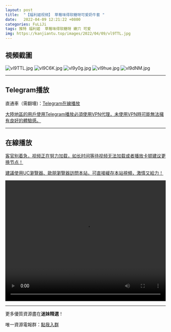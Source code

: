 ```yaml
---
layout: post
title:  "【福利姬视频】 草莓味得软糖呀可爱奶牛套 "
date:   2022-04-09 12:21:22 +0800
categories: FuLiJi
tags: 推特 福利姬  草莓味得软糖呀 嫩穴 可爱
img: https://kanjiantu.top/images/2022/04/09/vl9TTL.jpg
---
```



## 視頻截圖

![vl9TTL.jpg](https://kanjiantu.top/images/2022/04/09/vl9TTL.jpg)
![vl9C6K.jpg](https://kanjiantu.top/images/2022/04/09/vl9C6K.jpg)
![vl9y0g.jpg](https://kanjiantu.top/images/2022/04/09/vl9y0g.jpg)
![vl9hue.jpg](https://kanjiantu.top/images/2022/04/09/vl9hue.jpg)
![vl9dNM.jpg](https://kanjiantu.top/images/2022/04/09/vl9dNM.jpg)

* * *
## Telegram播放

直通車（需翻墻)：[Telegram在線播放](https://t.me/mimeijingxuan/573)

<u>大陸地區的用戶使用Telegram播放必須使用VPN代理，未使用VPN時可能無法擁有良好的體驗感。</u> 
* * *
## 在線播放
<u>客官别着急，视频正在努力加载，如长时间等待视频无法加载或者播放卡顿建议更换节点！</u>

<u>建議使用UC瀏覽器、歐朋瀏覽器訪問本站，可直接緩存本站視頻，激情又給力！</u>
<center><video src="https://cdn.publer.io/uploads/videos/624d88d6db27973fa7fa60ee/320357418f3a35cd892681d6dfd5ad72.mp4" width="100%" height="380px" controls="controls"></video></center>

* * *
更多優質資源盡在**迷妹精選**！

唯一資源電報群：[點我入群](https://t.me/mimeijingxuan)


